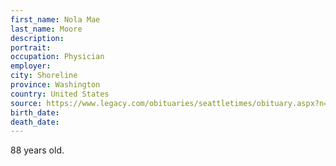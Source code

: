 ```yaml
---
first_name: Nola Mae
last_name: Moore
description: 
portrait: 
occupation: Physician
employer: 
city: Shoreline
province: Washington
country: United States
source: https://www.legacy.com/obituaries/seattletimes/obituary.aspx?n=nola-mae-moore&amp;pid=196134357&amp;
birth_date: 
death_date: 
---
```


88 years old.